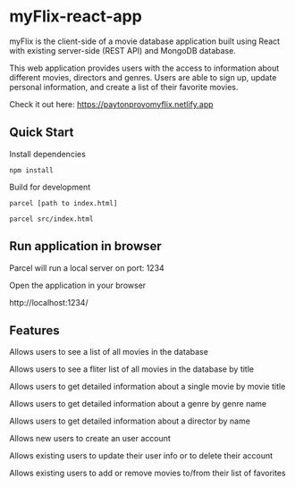 # myFlix-react-app

myFlix is the client-side of a movie database application built using React with existing server-side (REST API) and MongoDB database.

This web application provides users with the access to information about different movies, directors and genres. Users are able to sign up, update personal information, and create a list of their favorite movies.

Check it out here:
https://paytonprovomyflix.netlify.app

## Quick Start

Install dependencies

`npm install`

Build for development

`parcel [path to index.html]`

`parcel src/index.html`

## Run application in browser

Parcel will run a local server on port: 1234

Open the application in your browser

http://localhost:1234/

## Features

Allows users to see a list of all movies in the database

Allows users to see a fliter list of all movies in the database by title

Allows users to get detailed information about a single movie by movie title

Allows users to get detailed information about a genre by genre name

Allows users to get detailed information about a director by name

Allows new users to create an user account

Allows existing users to update their user info or to delete their account

Allows existing users to add or remove movies to/from their list of favorites
